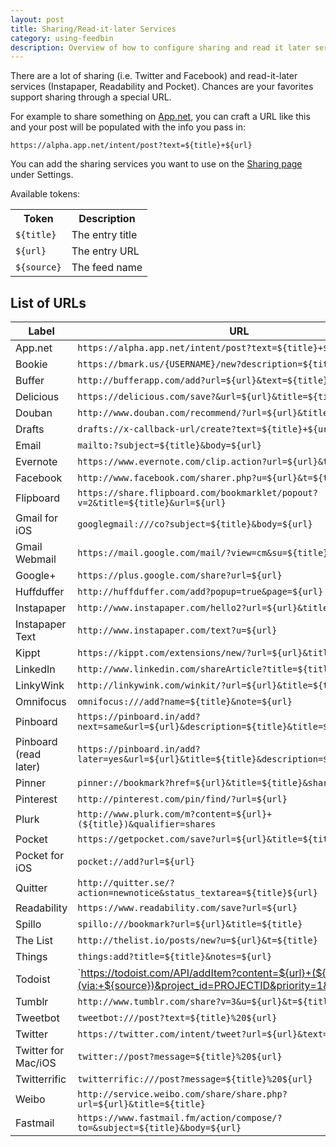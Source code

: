 ```yaml
---
layout: post
title: Sharing/Read-it-later Services
category: using-feedbin
description: Overview of how to configure sharing and read it later services.
---
```


There are a lot of sharing (i.e. Twitter and Facebook) and read-it-later services (Instapaper, Readability and Pocket). Chances are your favorites support sharing through a special URL.

For example to share something on <a href="https://app.net">App.net</a>, you can craft a URL like this and your post will be populated with the info you pass in:

<pre><code>https://alpha.app.net/intent/post?text=<span class="label label-info">${title}</span>+<span class="label label-info">${url}</span></code></pre>

You can add the sharing services you want to use on the [Sharing page](https://feedbin.com/settings/sharing) under Settings.

<p>Available tokens:</p>

<table class="table table-bordered">
  <tr>
    <th>Token</th>
    <th>Description</th>
  </tr>
  <tr>
    <td><code>${title}</code></td>
    <td>The entry title</td>
  </tr>
  <tr>
    <td><code>${url}</code></td>
    <td>The entry URL</td>
  </tr>
  <tr>
    <td><code>${source}</code></td>
    <td>The feed name</td>
  </tr>
</table>

List of URLs
------------

| Label                 | URL                                                                                |
|-----------------------|------------------------------------------------------------------------------------|
| App.net               | `https://alpha.app.net/intent/post?text=${title}+${url}`                           |
| Bookie                | `https://bmark.us/{USERNAME}/new?description=${title}&url=${url}`                  |
| Buffer                | `http://bufferapp.com/add?url=${url}&text=${title}`                                |
| Delicious             | `https://delicious.com/save?&url=${url}&title=${title}`                            |
| Douban                | `http://www.douban.com/recommend/?url=${url}&title=${title}`                       |
| Drafts                | `drafts://x-callback-url/create?text=${title}+${url}`                              |
| Email                 | `mailto:?subject=${title}&body=${url}`                                             |
| Evernote              | `https://www.evernote.com/clip.action?url=${url}&title=${title}`                   |
| Facebook              | `http://www.facebook.com/sharer.php?u=${url}&t=${title}`                           |
| Flipboard             | `https://share.flipboard.com/bookmarklet/popout?v=2&title=${title}&url=${url}`     |
| Gmail for iOS         | `googlegmail:///co?subject=${title}&body=${url}`                                   |
| Gmail Webmail         | `https://mail.google.com/mail/?view=cm&su=${title}&body=${url}`                    |
| Google+               | `https://plus.google.com/share?url=${url}`                                         |
| Huffduffer            | `http://huffduffer.com/add?popup=true&page=${url}`                                 |
| Instapaper            | `http://www.instapaper.com/hello2?url=${url}&title=${title}`                       |
| Instapaper Text       | `http://www.instapaper.com/text?u=${url}`                                          |
| Kippt                 | `https://kippt.com/extensions/new/?url=${url}&title=${title}`                      |
| LinkedIn              | `http://www.linkedin.com/shareArticle?title=${title}&url=${url}`                   |
| LinkyWink             | `http://linkywink.com/winkit/?url=${url}&title=${title}`                           |
| Omnifocus             | `omnifocus:///add?name=${title}&note=${url}`                                       |
| Pinboard              | `https://pinboard.in/add?next=same&url=${url}&description=${title}&title=${title}` |
| Pinboard (read later) | `https://pinboard.in/add?later=yes&url=${url}&title=${title}&description=${title}` |
| Pinner                | `pinner://bookmark?href=${url}&title=${title}&shared=0&toread=1`                   |
| Pinterest             | `http://pinterest.com/pin/find/?url=${url}`                                        |
| Plurk                 | `http://www.plurk.com/m?content=${url}+(${title})&qualifier=shares`                |
| Pocket                | `https://getpocket.com/save?url=${url}&title=${title}`                             |
| Pocket for iOS        | `pocket://add?url=${url}`                                                          |
| Quitter               | `http://quitter.se/?action=newnotice&status_textarea=${title}${url}`               |
| Readability           | `https://www.readability.com/save?url=${url}`                                      |
| Spillo                | `spillo:///bookmark?url=${url}&title=${title}`                                     |
| The List              | `http://thelist.io/posts/new?u=${url}&t=${title}`                                  |
| Things                | `things:add?title=${title}&notes=${url}`                                           |
| Todoist               | `https://todoist.com/API/addItem?content=${url}+(${title})+(via:+${source})&project_id=PROJECTID&priority=1&token=APIKEY' |
| Tumblr                | `http://www.tumblr.com/share?v=3&u=${url}&t=${title}`                              |
| Tweetbot              | `tweetbot:///post?text=${title}%20${url}`                                          |
| Twitter               | `https://twitter.com/intent/tweet?url=${url}&text=${title}`                        |
| Twitter for Mac/iOS   | `twitter://post?message=${title}%20${url}`                                         |
| Twitterrific          | `twitterrific:///post?message=${title}%20${url}`                                   |
| Weibo                 | `http://service.weibo.com/share/share.php?url=${url}&title=${title}`               |
| Fastmail              | `https://www.fastmail.fm/action/compose/?to=&subject=${title}&body=${url}`         |
